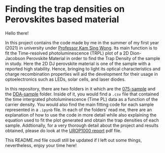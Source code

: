# Finding the trap densities on Perovskites based material
Hello there! 

In this project contains the code made by me in the summer of my first year (2021) in university under [Professor Kam Sing Wong](https://scholar.google.com.hk/citations?user=8ql1t2EAAAAJ&hl=en). Its main function is to fit the Time-resolved photoluminescence (TRPL) plot of a 2D Dion-Jacobson Perovskite Material in order to find the Trap Density of the sample in study. Here the 2D DJ perovskite material is one of the sample with a reported high stability. Hence, bringing to light its optical characteristics and charge recombination properties will aid the development for their usage in optoelectronics such as LEDs, solar cells, and laser diodes.

In this repository, there are two folders in it which are the [075-sample](https://github.com/alexinthewonderland/Finding-Trap-Densities/tree/main/075-sample) and the [DDA-sample](https://github.com/alexinthewonderland/Finding-Trap-Densities/tree/main/DDA-sample) folder. Inside of it, you would find a ```.csv``` file that contained the time intergrated photoluminescence (Time PL) data as a function of the carrier density. You would also find the main fitting code for each sample represented in a ```.ipynb``` file. In each of the folders' read me, there are an explanation of how to use the code in more detail while also explaining the equation used to fit the plot generated and obtain the trap densities of each sample. Addtionally, for a very thorough detail about the project and results obtained, please do look at the [UROP1000 report](https://github.com/alexinthewonderland/Finding-Trap-Densities/blob/main/UROP1000%20Report.pdf) pdf file.

This README.md file coudl still be updated if I left out some things, nevertheless, enjoy your time here! 
